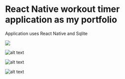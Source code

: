 # React Native workout timer application as my portfolio

Application uses React Native and Sqlite

![](edit.gif)

![alt text](edit.jpg)

![alt text](timer.jpg)

![alt text](workouts.jpg)
